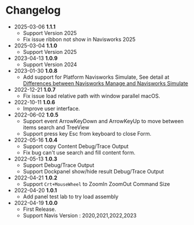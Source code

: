 # Changelog
- 2025-03-06 **1.1.1**
  - Support Version 2025
  - Fix issue ribbon not show in Navisworks 2025
- 2025-03-04 **1.1.0**
  - Support Version 2025
- 2023-04-13 **1.0.9**
  - Support Version 2024
- 2023-01-30 **1.0.8**
  - Add support for Platform Navisworks Simulate, See detail at [Differences between Navisworks Manage and Navisworks Simulate](https://knowledge.autodesk.com/support/navisworks-products/troubleshooting/caas/sfdcarticles/sfdcarticles/Functionality-differences-between-Navisworks-Manage-and-Simulate.html)
- 2022-12-21 **1.0.7**
  - Fix issue load relative path with window parallel macOS.
- 2022-10-11 **1.0.6**
  - Improve user interface.
- 2022-06-02 **1.0.5**
  - Support event ArrowKeyDown and ArrowKeyUp to move between items search and TreeView 
  - Support press key Esc from keyboard to close Form.
- 2022-05-16 **1.0.4**
  - Support copy Content Debug/Trace Output
  - Fix bug can't use search and fill content form.
- 2022-05-13 **1.0.3**
  - Support Debug/Trace Output
  - Support Dockpanel show/hide result Debug/Trace Output
- 2022-04-21 **1.0.2**
  - Support `Crt+MouseWheel` to ZoomIn ZoomOut Command Size
- 2022-04-20 **1.0.1**
  - Add panel test lab to try load assembly
- 2022-04-19 **1.0.0**
  - First Release.
  - Support Navis Version : 2020,2021,2022,2023

